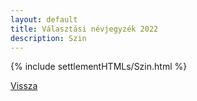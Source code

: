 ```yaml
---
layout: default
title: Választási névjegyzék 2022
description: Szin
---
```


{% include settlementHTMLs/Szin.html %}

[Vissza](./)